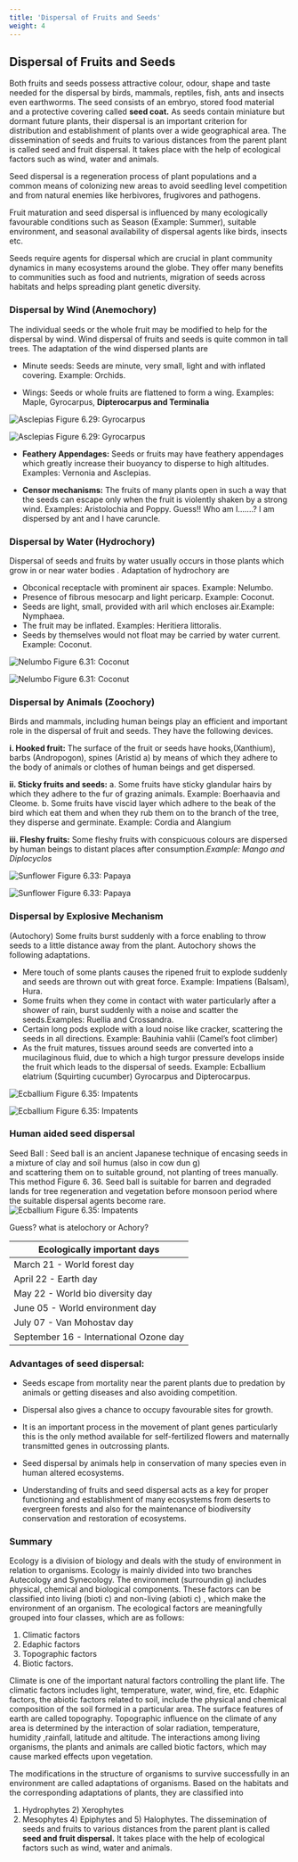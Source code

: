 ```yaml
---
title: 'Dispersal of Fruits and Seeds'
weight: 4
---
```


## Dispersal of Fruits and Seeds

Both fruits and seeds possess attractive colour, odour, shape and taste needed for the dispersal by birds, mammals, reptiles, fish, ants and insects even earthworms. The seed consists of an embryo, stored food material and a protective covering called **seed coat.** As seeds contain miniature but dormant future plants, their dispersal is an important criterion for distribution and establishment of plants over a wide geographical area. The dissemination of seeds and fruits to various distances from the parent plant is called seed and fruit dispersal. It takes place with the help of ecological factors such as wind, water and animals. 

Seed dispersal is a regeneration process of plant populations and a common means of colonizing new areas to avoid seedling level competition and from natural enemies like herbivores, frugivores and pathogens. 

Fruit maturation and seed dispersal is influenced by many ecologically favourable conditions such as Season (Example: Summer), suitable environment, and seasonal availability of dispersal agents like birds, insects etc. 

Seeds require agents for dispersal which are crucial in plant community dynamics in many ecosystems around the globe. They offer many benefits to communities such as food and nutrients, migration of seeds across habitats and helps spreading plant genetic diversity.

### Dispersal by Wind (Anemochory)

The individual seeds or the whole fruit may be modified to help for the dispersal by wind. Wind dispersal of fruits and seeds is quite common in tall trees. The adaptation of the wind dispersed plants are 

- Minute seeds: Seeds are minute, very
small, light and with inflated covering.
Example: Orchids.

- Wings: Seeds or whole fruits are flattened to
form a wing. Examples: Maple, Gyrocarpus,
**Dipterocarpus and Terminalia**

![Asclepias Figure 6.29: Gyrocarpus](6.28.png "img-class")

![Asclepias Figure 6.29: Gyrocarpus](6.29.png "img-class")


- **Feathery Appendages:**
Seeds or fruits may have feathery appendages which greatly increase their buoyancy to disperse to high altitudes. Examples: Vernonia and Asclepias. 

- **Censor mechanisms:** 
The fruits of many plants open in such a way that the seeds can escape only when the fruit is violently shaken by a strong wind. Examples: Aristolochia and Poppy. Guess!! Who am I…….? I am dispersed by ant and I have caruncle.

### Dispersal by Water (Hydrochory)

Dispersal of seeds and fruits by water usually occurs in those plants which grow in or near water bodies . Adaptation of hydrochory are
- Obconical receptacle with prominent air spaces. Example: Nelumbo.
- Presence of fibrous mesocarp and light pericarp. Example: Coconut.
- Seeds are light, small, provided with aril which encloses air.Example: Nymphaea.
- The fruit may be inflated. Examples: Heritiera littoralis.
- Seeds by themselves would not float may be carried by water current. Example: Coconut.

![Nelumbo Figure 6.31: Coconut](6.30.png "img-class")

![Nelumbo Figure 6.31: Coconut](6.31.png "img-class")

### Dispersal by Animals (Zoochory)

Birds and mammals, including human beings play an efficient and important role in the dispersal of fruit and seeds. They have the following devices.

**i. Hooked fruit:** The surface of the fruit or seeds have hooks,(Xanthium), barbs (Andropogon), spines (Aristid a) by means of which they adhere to the body of animals or clothes of human beings and get dispersed.

**ii. Sticky fruits and seeds:**
a. Some fruits have sticky glandular hairs by which they adhere to the fur of grazing animals. Example: Boerhaavia and Cleome. 
b. Some fruits have viscid layer which adhere to the beak of the bird which eat them and when they rub them on to the branch of the tree, they disperse and germinate. Example: Cordia and Alangium

**iii. Fleshy fruits:** Some fleshy fruits with conspicuous colours are dispersed by human beings to distant places after consumption.*Example: Mango and Diplocyclos*

![Sunflower Figure 6.33: Papaya](6.32.png "img-class")

![Sunflower Figure 6.33: Papaya](6.33.png "img-class")

### Dispersal by Explosive Mechanism

(Autochory) Some fruits burst suddenly with a force enabling to throw seeds to a little distance away from the plant. Autochory shows the following adaptations.

- Mere touch of some plants causes the ripened fruit to explode suddenly and seeds are thrown out with great force. Example: Impatiens (Balsam), Hura.
- Some fruits when they come in contact with water particularly after a shower of rain, burst suddenly with a noise and scatter the seeds.Examples: Ruellia and Crossandra.
- Certain long pods explode with a loud noise like cracker, scattering the seeds in all directions. Example: Bauhinia vahlii (Camel’s foot climber)
- As the fruit matures, tissues around seeds are converted into a mucilaginous fluid, due to which a high turgor pressure develops inside the fruit which leads to the dispersal of seeds. Example: Ecballium elatrium (Squirting cucumber) Gyrocarpus and Dipterocarpus.

![Ecballium Figure 6.35: Impatents](6.34.png "img-class")

![Ecballium Figure 6.35: Impatents](6.35.png "img-class")

### Human aided seed dispersal 
Seed Ball : Seed ball is an ancient Japanese technique of encasing seeds in a mixture of clay and soil humus (also in cow dun g)  
and scattering them on to suitable ground, not planting of trees manually. This method Figure 6. 36. Seed ball is suitable for barren and degraded lands for tree regeneration and vegetation before monsoon period where the suitable dispersal agents become rare.
![Ecballium Figure 6.35: Impatents](6.36.png "img-class")

Guess? what is atelochory or Achory?

| Ecologically important days            	|
|----------------------------------------	|
| March 21 - World forest day            	|
| April 22 - Earth day                   	|
| May 22 - World bio diversity day       	|
| June 05 - World environment day        	|
| July 07 - Van Mohostav day             	|
| September 16 - International Ozone day 	|

### Advantages of seed dispersal:
- Seeds escape from mortality near the parent plants due to predation by animals or getting diseases and also avoiding competition.

- Dispersal also gives a chance to occupy favourable sites for growth.
- It is an important process in the movement of plant genes particularly this is the only method available for self-fertilized flowers and maternally transmitted genes in outcrossing plants.

- Seed dispersal by animals help in conservation of many species even in human altered ecosystems.
- Understanding of fruits and seed dispersal acts as a key for proper functioning and establishment of many ecosystems from deserts to evergreen forests and also for the maintenance of biodiversity conservation and restoration of ecosystems. 

### Summary 

Ecology is a division of biology and deals with the study of environment in relation to organisms. Ecology is mainly divided into two branches Autecology and Synecology. The environment (surroundin g) includes physical, chemical and biological components. These factors can be classified into living (bioti c)  and non-living (abioti c) , which make the environment of an organism. The ecological factors are meaningfully grouped into four classes, which are as follows:

1. Climatic factors
2. Edaphic factors 
3. Topographic factors 
4. Biotic factors.
    

Climate is one of the important natural factors controlling the plant life. The climatic factors includes light, temperature, water, wind, fire, etc. Edaphic factors, the abiotic factors related to soil, include the physical and chemical composition of the soil formed in a particular area. The surface features of earth are called topography. Topographic influence on the climate of any area is determined by the interaction of solar radiation, temperature, humidity ,rainfall, latitude and altitude. The interactions among living organisms, the plants and animals are called biotic factors, which may cause marked effects upon vegetation. 

The modifications in the structure of organisms to survive successfully in an environment are called adaptations of organisms. Based on the habitats and the corresponding adaptations of plants, they are classified into
1.  Hydrophytes 2) Xerophytes 
2.  Mesophytes 4) Epiphytes and 5) Halophytes. The dissemination of seeds and fruits to various distances from the parent plant is called **seed and fruit dispersal.** It takes place with the help of ecological factors such as wind, water and animals.
